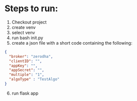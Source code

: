 # Steps to run:

1. Checkout project
2. create venv
3. select venv
4. run bash init.py
5. create a json file with a short code containing the following:

```json
{
  "broker": "zerodha",
  "clientID": "",
  "appKey": "",
  "appSecret": "",
  "multiple": "1",
  "algoType" : "TestAlgo"
}
```

6. run flask app
